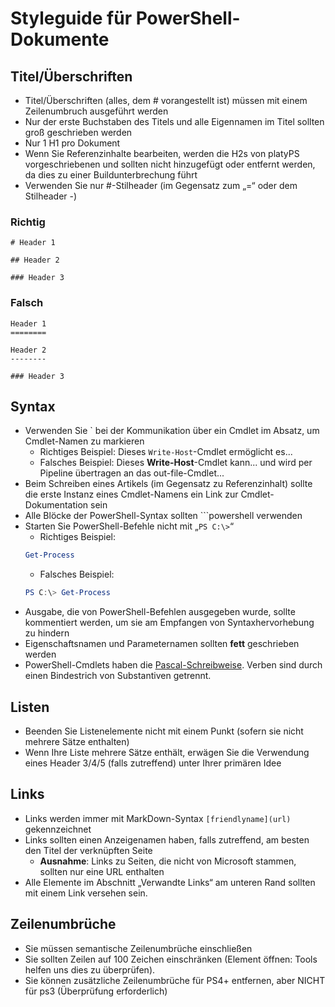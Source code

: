 <a id="style-guide-for-powershell-docs" class="xliff"></a>
# Styleguide für PowerShell-Dokumente


<a id="titlesheadings" class="xliff"></a>
## Titel/Überschriften

* Titel/Überschriften (alles, dem \# vorangestellt ist) müssen mit einem Zeilenumbruch ausgeführt werden
* Nur der erste Buchstaben des Titels und alle Eigennamen im Titel sollten groß geschrieben werden
* Nur 1 H1 pro Dokument
* Wenn Sie Referenzinhalte bearbeiten, werden die H2s von platyPS vorgeschriebenen und sollten nicht hinzugefügt oder entfernt werden, da dies zu einer Buildunterbrechung führt
* Verwenden Sie nur \#-Stilheader (im Gegensatz zum „=“ oder dem Stilheader \-)

<a id="correct" class="xliff"></a>
### Richtig

```
# Header 1

## Header 2

### Header 3

```

<a id="incorrect" class="xliff"></a>
### Falsch

```
Header 1
========

Header 2
--------

### Header 3
```

<a id="syntax" class="xliff"></a>
## Syntax

* Verwenden Sie \` bei der Kommunikation über ein Cmdlet im Absatz, um Cmdlet-Namen zu markieren
  * Richtiges Beispiel: Dieses `Write-Host`-Cmdlet ermöglicht es...
  * Falsches Beispiel: Dieses **Write-Host**-Cmdlet kann... und wird per Pipeline übertragen an das out-file-Cmdlet...
* Beim Schreiben eines Artikels (im Gegensatz zu Referenzinhalt) sollte die erste Instanz eines Cmdlet-Namens ein Link zur Cmdlet-Dokumentation sein
* Alle Blöcke der PowerShell-Syntax sollten &#96;&#96;&#96;powershell verwenden
* Starten Sie PowerShell-Befehle nicht mit „`PS C:\>`“
  * Richtiges Beispiel:
  ```powershell
  Get-Process
  ```
  * Falsches Beispiel:
  ```powershell
  PS C:\> Get-Process
  ```
* Ausgabe, die von PowerShell-Befehlen ausgegeben wurde, sollte kommentiert werden, um sie am Empfangen von Syntaxhervorhebung zu hindern
* Eigenschaftsnamen und Parameternamen sollten **fett** geschrieben werden
* PowerShell-Cmdlets haben die [Pascal-Schreibweise](https://en.wikipedia.org/wiki/PascalCase). Verben sind durch einen Bindestrich von Substantiven getrennt.

<a id="lists" class="xliff"></a>
## Listen

* Beenden Sie Listenelemente nicht mit einem Punkt (sofern sie nicht mehrere Sätze enthalten)
* Wenn Ihre Liste mehrere Sätze enthält, erwägen Sie die Verwendung eines Header 3/4/5 (falls zutreffend) unter Ihrer primären Idee

<a id="links" class="xliff"></a>
## Links

* Links werden immer mit MarkDown-Syntax `[friendlyname](url)` gekennzeichnet
* Links sollten einen Anzeigenamen haben, falls zutreffend, am besten den Titel der verknüpften Seite
  * **Ausnahme**: Links zu Seiten, die nicht von Microsoft stammen, sollten nur eine URL enthalten
* Alle Elemente im Abschnitt „Verwandte Links“ am unteren Rand sollten mit einem Link versehen sein. 

<a id="line-breaks" class="xliff"></a>
## Zeilenumbrüche

* Sie müssen semantische Zeilenumbrüche einschließen
* Sie sollten Zeilen auf 100 Zeichen einschränken (Element öffnen: Tools helfen uns dies zu überprüfen).
* Sie können zusätzliche Zeilenumbrüche für PS4+ entfernen, aber NICHT für ps3 (Überprüfung erforderlich)
